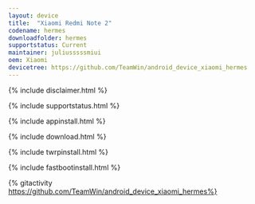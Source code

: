```yaml
---
layout: device
title:  "Xiaomi Redmi Note 2"
codename: hermes
downloadfolder: hermes
supportstatus: Current
maintainer: juliusssssmiui
oem: Xiaomi
devicetree: https://github.com/TeamWin/android_device_xiaomi_hermes
---
```


{% include disclaimer.html %}

{% include supportstatus.html %}

{% include appinstall.html %}

{% include download.html %}

{% include twrpinstall.html %}

{% include fastbootinstall.html %}

{% gitactivity  https://github.com/TeamWin/android_device_xiaomi_hermes%}
